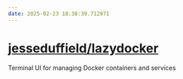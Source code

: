 ```yaml
---
date: 2025-02-23 18:38:39.712971
---
```


# [jesseduffield/lazydocker](https://github.com/jesseduffield/lazydocker)

Terminal UI for managing Docker containers and services